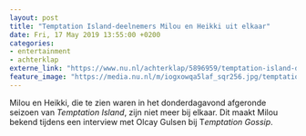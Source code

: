 ```yaml
---
layout: post
title: "Temptation Island-deelnemers Milou en Heikki uit elkaar"
date: Fri, 17 May 2019 13:55:00 +0200
categories: 
- entertainment 
- achterklap 
externe_link: "https://www.nu.nl/achterklap/5896959/temptation-island-deelnemers-milou-en-heikki-uit-elkaar.html"
feature_image: "https://media.nu.nl/m/iogxowqa5laf_sqr256.jpg/temptation-island-deelnemers-milou-en-heikki-uit-elkaar.jpg"
---
```


Milou en Heikki, die te zien waren in het donderdagavond afgeronde seizoen van <em>Temptation Island</em>, zijn niet meer bij elkaar. Dit maakt Milou bekend tijdens een interview met Olcay Gulsen bij T<em>emptation Gossip</em>.
